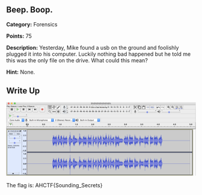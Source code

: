 

## Beep. Boop.

**Category:** Forensics

**Points:** 75

**Description:** Yesterday, Mike found a usb on the ground and foolishly plugged it into his computer. Luckily nothing bad happened but he told me this was the only file on the drive. What could this mean?

**Hint:** None.

## Write Up


<img src="beepboop1.png" width="1000" />



The flag is: AHCTF{Sounding_Secrets}
